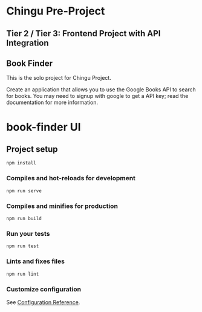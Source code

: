# Chingu Pre-Project
## Tier 2 / Tier 3: Frontend Project with API Integration
## Book Finder


This is the solo project for Chingu Project.

Create an application that allows you to use the Google Books API to search for books. You may need to signup with google to get a API key; read the documentation for more information.


# book-finder UI

## Project setup
```
npm install
```

### Compiles and hot-reloads for development
```
npm run serve
```

### Compiles and minifies for production
```
npm run build
```

### Run your tests
```
npm run test
```

### Lints and fixes files
```
npm run lint
```

### Customize configuration
See [Configuration Reference](https://cli.vuejs.org/config/).
